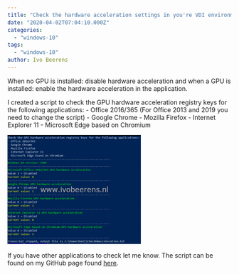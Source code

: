 ```yaml
---
title: "Check the hardware acceleration settings in you're VDI environment"
date: "2020-04-02T07:04:10.000Z"
categories: 
  - "windows-10"
tags: 
  - "windows-10"
author: Ivo Beerens
---
```


When no GPU is installed: disable hardware acceleration and when a GPU is installed: enable the hardware acceleration in the application.

I created a script to check the GPU hardware acceleration registry keys for the following applications: - Office 2016/365 (For Office 2013 and 2019 you need to change the script) - Google Chrome - Mozilla Firefox - Internet Explorer 11 - Microsoft Edge based on Chromium

[![](images/hwacceleration-300x246.png)](images/hwacceleration.png)

If you have other applications to check let me know. The script can be found on my GitHub page found [here](https://github.com/ibeerens/PowerShell/blob/master/CheckHWacceleration.ps1).



